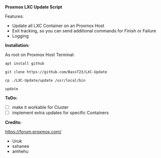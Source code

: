 **Proxmox LXC Update Script**

Features:
- Update all LXC Container on an Proxmox Host
- Exit tracking, so you can send additional commands for Finish or Failure 
- Logging

**Installation:**

As root on Proxmox Host Terminal:
```
apt install github
```
```
git clone https://github.com/BassT23/LXC-Update
```
```
cp ./LXC-Update/update /usr/local/bin
```
```
update
```
**ToDo:**

- [ ] make it workable for Cluster
- [ ] implement extra updates for specific Containers

**Credits:**

https://forum.proxmox.com/
- Uruk
- sshanee
- amhehu
